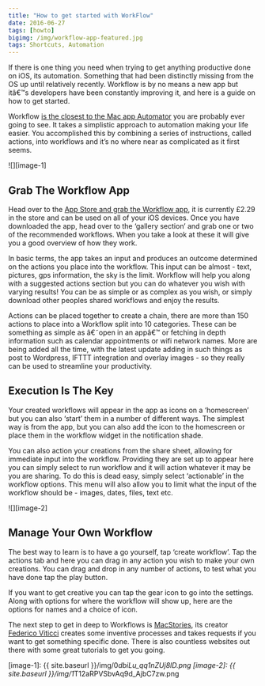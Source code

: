 ```yaml
---
title: "How to get started with WorkFlow"
date: 2016-06-27
tags: [howto]
bigimg: /img/workflow-app-featured.jpg
tags: Shortcuts, Automation
---
```

If there is one thing you need when trying to get anything productive done on iOS, its automation. Something that had been distinctly missing from the OS up until relatively recently. Workflow is by no means a new app but itâ€™s developers have been constantly improving it, and here is a guide on how to get started.

Workflow [is the closest to the Mac app Automator][1] you are probably ever going to see. It takes a simplistic approach to automation making your life easier. You accomplished this by combining a series of instructions, called actions, into workflows and it’s no where near as complicated as it first seems.

![][image-1]

## Grab The Workflow App
Head over to the [App Store and grab the Workflow app][2], it is currently £2.29 in the store and can be used on all of your iOS devices. Once you have downloaded the app, head over to the ‘gallery section’ and grab one or two of the recommended workflows. When you take a look at these it will give you a good overview of how they work.

In basic terms, the app takes an input and produces an outcome determined on the actions you place into the workflow. This input can be almost  -  text, pictures, gps information, the sky is the limit. Workflow will help you along with a suggested actions section but you can do whatever you wish with varying results! You can be as simple or as complex as you wish, or simply download other peoples shared workflows and enjoy the results.

Actions can be placed together to create a chain, there are more than 150 actions to place into a Workflow split into 10 categories. These can be something as simple as â€˜open in an appâ€™ or fetching in depth information such as calendar appointments or wifi network names. More are being added all the time, with the latest update adding in such things as post to Wordpress, IFTTT integration and overlay images - so they really can be used to streamline your productivity.

## Execution Is The Key
Your created workflows will appear in the app as icons on a ‘homescreen’ but you can also ‘start’ them in a number of different ways. The simplest way is from the app, but you can also add the icon to the homescreen or place them in the workflow widget in the notification shade.

You can also action your creations from the share sheet, allowing for immediate input into the workflow. Providing they are set up to appear here you can simply select to run workflow and it will action whatever it may be you are sharing. To do this is dead easy, simply select ‘actionable’ in the workflow options. This menu will also allow you to limit what the input of the workflow should be - images, dates, files, text etc.

![][image-2]

## Manage Your Own Workflow
The best way to learn is to have a go yourself, tap ‘create workflow’. Tap the actions tab and here you can drag in any action you wish to make your own creations. You can drag and drop in any number of actions, to test what you have done tap the play button.

If you want to get creative you can tap the gear icon to go into the settings. Along with options for where the workflow will show up, here are the options for names and a choice of icon.

The next step to get in deep to Workflows is [MacStories][3], its creator [Federico Viticci][4] creates some inventive processes and takes requests if you want to get something specific done. There is also countless websites out there with some great tutorials to get you going.

[1]:	https://workflow.is
[2]:	https://itunes.apple.com/gb/app/workflow-powerful-automation/id915249334?mt=8
[3]:	https://www.macstories.net/?s=workflow
[4]:	https://twitter.com/viticci

[image-1]:	{{ site.baseurl }}/img/0*dbiLu_qq1nZUj8lD.png
[image-2]:	{{ site.baseurl }}/img/1*T12aRPVSbvAq9d_AjbC7zw.png
